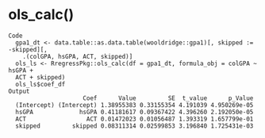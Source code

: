 # ols_calc()

    Code
      gpa1_dt <- data.table::as.data.table(wooldridge::gpa1)[, skipped := -skipped][,
        .(colGPA, hsGPA, ACT, skipped)]
      ols_ls <- RregressPkg::ols_calc(df = gpa1_dt, formula_obj = colGPA ~ hsGPA +
      ACT + skipped)
      ols_ls$coef_df
    Output
                         Coef      Value         SE  t_value      p_Value
      (Intercept) (Intercept) 1.38955383 0.33155354 4.191039 4.950269e-05
      hsGPA             hsGPA 0.41181617 0.09367422 4.396260 2.192050e-05
      ACT                 ACT 0.01472023 0.01056487 1.393319 1.657799e-01
      skipped         skipped 0.08311314 0.02599853 3.196840 1.725431e-03


